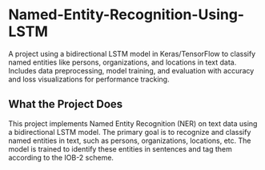 # Named-Entity-Recognition-Using-LSTM
A project using a bidirectional LSTM model in Keras/TensorFlow to classify named entities like persons, organizations, and locations in text data. Includes data preprocessing, model training, and evaluation with accuracy and loss visualizations for performance tracking.
## What the Project Does
This project implements Named Entity Recognition (NER) on text data using a bidirectional LSTM model. The primary goal is to recognize and classify named entities in text, such as persons, organizations, locations, etc. The model is trained to identify these entities in sentences and tag them according to the IOB-2 scheme.
